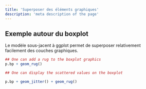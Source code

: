 ```yaml
---
title: 'Superposer des éléments graphiques'
description: 'meta description of the page'
---
```


## Exemple autour du boxplot

Le modèle sous-jacent à ggplot permet de superposer relativement facilement des couches graphiques.

```r
## One can add a rug to the boxplot graphics
p.bp + geom_rug()
```

```r
## One can display the scattered values on the boxplot

p.bp + geom_jitter() + geom_rug()
```